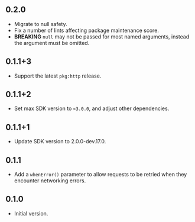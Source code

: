 ## 0.2.0

* Migrate to null safety.
* Fix a number of lints affecting package maintenance score.
* **BREAKING** `null` may not be passed for most named arguments, instead the
  argument must be omitted.

## 0.1.1+3

* Support the latest `pkg:http` release.

## 0.1.1+2

* Set max SDK version to `<3.0.0`, and adjust other dependencies.

## 0.1.1+1

* Update SDK version to 2.0.0-dev.17.0.

## 0.1.1

* Add a `whenError()` parameter to allow requests to be retried when they
  encounter networking errors.

## 0.1.0

* Initial version.
